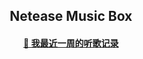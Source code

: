   <h2 align="center">Netease Music Box</h2>

<h4 align="center"><a href="https://rcy1314.github.io/netease/" target="_blank">🎵 我最近一周的听歌记录</a></h4>

